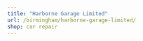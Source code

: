 ```yaml
---
title: "Harborne Garage Limited"
url: /birmingham/harborne-garage-limited/
shop: car repair
---
```

